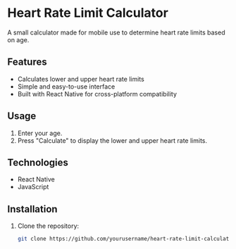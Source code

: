 # Heart Rate Limit Calculator

A small calculator made for mobile use to determine heart rate limits based on age. 

## Features

- Calculates lower and upper heart rate limits
- Simple and easy-to-use interface
- Built with React Native for cross-platform compatibility

## Usage

1. Enter your age.
2. Press "Calculate" to display the lower and upper heart rate limits.
   
## Technologies

- React Native
- JavaScript

## Installation

1. Clone the repository:
   ```bash
   git clone https://github.com/yourusername/heart-rate-limit-calculator.git
